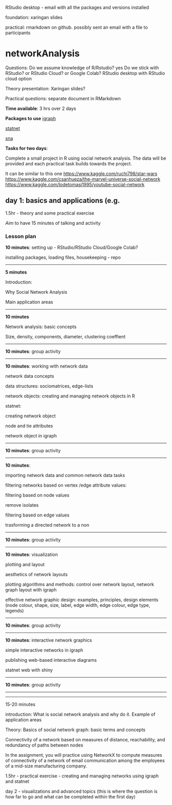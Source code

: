 RStudio desktop - email with all the packages and versions installed

foundation: xaringan slides

practical: rmarkdown on github. possibly sent an email with a file to participants



# networkAnalysis

Questions: Do we assume knowledge of R/Rstudio? yes
Do we stick with RStudio? or RStudio Cloud? or Google Colab? RStudio desktop with RStudio cloud option

Theory presentation: Xaringan slides? 

Practical questions: separate document in RMarkdown 

**Time available**: 3 hrs over 2 days

**Packages to use**
[igraph](https://igraph.org/r/)

[statnet](https://cran.r-project.org/web/packages/statnet/)

[sna](https://cran.r-project.org/web/packages/sna/)

**Tasks for two days**:

Complete a small project in R using social network analysis.
The data will be provided and each practical task builds towards the project. 

It can be similar to this one
https://www.kaggle.com/ruchi798/star-wars
https://www.kaggle.com/csanhueza/the-marvel-universe-social-network
https://www.kaggle.com/lodetomasi1995/youtube-social-network



## **day 1**: basics and applications (e.g. 

1.5hr - theory and some practical exercise

*Aim* to have 15 minutes of talking and activity

### Lesson plan

**10 minutes**: setting up - RStudio/RStudio Cloud/Google Colab?

installing packages, loading files, housekeeping - repo

---------

**5 minutes**

Introduction:

Why Social Network Analysis

Main application areas

---------

**10 minutes**

Network analysis: basic concepts

Size, density, components, diameter, clustering coeffient

---------

**10 minutes**: group activity

---------

**10 minutes**: working with network data

network data concepts

data structures: sociomatrices, edge-lists

network objects: creating and managing network objects in R



statnet: 

creating network object

node and tie attributes

network object in igraph


---------

**10 minutes**: group activity

---------

**10 minutes**: 

importing network data and common network data tasks

filtering networks based on vertex /edge attribute values:

  filtering based on node values

  remove isolates
  
  filtering based on edge values
  
  trasforming a directed network to a non

---------

**10 minutes**: group activity

---------

**10 minutes**: visualization

plotting and layout

aesthetics of network layouts

plotting algorithms and methods: control over network layout, network graph layout with igraph

effective network graphic design: examples, principles, design elements (node colour, shape, size, label, edge width, edge colour, edge type, legends)

---------

**10 minutes**: group activity

---------

**10 minutes**: interactive network graphics

simple interactive networks in igraph

publishing web-based interactive diagrams

statnet web with shiny

---------

**10 minutes**: group activity

---------



---------
15-20 minutes

introduction:
What is social network analysis and why do it. Example of application areas

Theory: Basics of social network graph: basic terms and concepts

Connectivity of a network based on measures of distance, reachability, and redundancy of paths between nodes

In the assignment, you will practice using NetworkX to compute measures of connectivity of a network of email communication among the employees of a mid-size manufacturing company.



1.5hr - practical exercise - creating and managing networks using igraph and statnet




day 2 - visualizations and advanced topics (this is where the question is how far to go and what can be completed within the first day)
